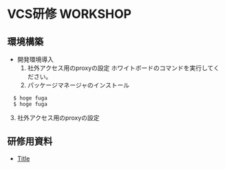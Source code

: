 # VCS研修 WORKSHOP

## 環境構築

* 開発環境導入
  1. 社外アクセス用のproxyの設定
    ホワイトボードのコマンドを実行してください。
  2. パッケージマネージャのインストール
```
  $ hoge fuga
  $ hoge fuga
```

  3. 社外アクセス用のproxyの設定

## 研修用資料
* [Title](https://github.com/umiyosh/git/blob/master/README.md)

